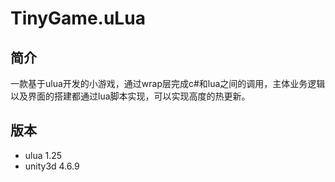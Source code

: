 # TinyGame.uLua
## 简介
一款基于ulua开发的小游戏，通过wrap层完成c#和lua之间的调用，主体业务逻辑以及界面的搭建都通过lua脚本实现，可以实现高度的热更新。

## 版本
* ulua 1.25
* unity3d 4.6.9
